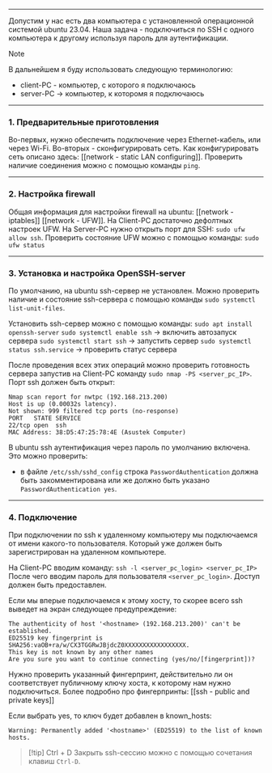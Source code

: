 ___
Допустим у нас есть два компьютера с установленной операционной системой ubuntu 23.04. Наша задача - подключиться по SSH с одного компьютера к другому используя пароль для аутентификации.

>[!note]
>В дальнейшем я буду использовать следующую терминологию:
>- client-PC - компьютер, с которого я подключаюсь
>- server-PC -> компьютер, к которомя я подключаюсь

___
### 1. Предварительные приготовления

Во-первых, нужно обеспечить подключение через Ethernet-кабель, или через Wi-Fi. Во-вторых - сконфигурировать сеть. Как конфигурировать сеть описано здесь: [[network - static LAN configuring]].
Проверить наличие соединения можно с помощью команды `ping`.

___
### 2. Настройка firewall

Общая информация для настройки firewall на ubuntu: [[network - iptables]] [[network - UFW]].
На Client-PC достаточно дефолтных настроек UFW.
На Server-PC нужно открыть порт для SSH: `sudo ufw allow ssh`. 
Проверить состояние UFW можно с помощью команды: `sudo ufw status`

___
### 3. Установка и настройка OpenSSH-server

По умолчанию, на ubuntu ssh-сервер не установлен. Можно проверить наличие и состояние ssh-сервера с помощью команды `sudo systemctl list-unit-files`.

Установить ssh-сервер можно с помощью команды:
`sudo apt install openssh-server`
`sudo systemctl enable ssh` -> включить автозапуск сервера
`sudo systemctl start ssh` -> запустить сервер
`sudo systemctl status ssh.service` -> проверить статус сервера

После проведения всех этих операций можно проверить готовность сервера запустив на Client-PC команду `sudo nmap -PS <server_pc_IP>`. Порт ssh должен быть открыт:
```
Nmap scan report for nwtpc (192.168.213.200)
Host is up (0.00032s latency).
Not shown: 999 filtered tcp ports (no-response)
PORT   STATE SERVICE
22/tcp open  ssh
MAC Address: 38:D5:47:25:78:4E (Asustek Computer)
```

В ubuntu ssh аутентификация через пароль по умолчанию включена. Это можно проверить:
-  в файле `/etc/ssh/sshd_config` строка `PasswordAuthentication` должна быть закомментирована или же должно быть указано `PasswordAuthentication yes`.

___
### 4. Подключение

При подключении по ssh к удаленному компьютеру мы подключаемся от имени какого-то пользователя. Который уже должен быть зарегистрирован на удаленном компьютере.

На Client-PC вводим команду: `ssh -l <server_pc_login> <server_pc_IP>`
После чего вводим пароль для пользователя `<server_pc_login>`.
Доступ должен быть предоставлен.

Если мы вперые подключаемся к этому хосту, то скорее всего ssh выведет на экран следующее предупреждение:
```
The authenticity of host '<hostname> (192.168.213.200)' can't be established.
ED25519 key fingerprint is SHA256:vaOB+ra/w/CX3TGGRwJBjdcZ0XXXXXXXXXXXXXXXXX.
This key is not known by any other names
Are you sure you want to continue connecting (yes/no/[fingerprint])? 
```

Нужно проверить указанный фингерпринт, действительно ли он соответствует публичному ключу хоста, к которому нам нужно подключиться.
Более подробно про фингерпринты: [[ssh - public and private keys]]

Если выбрать yes, то ключ будет добавлен в known_hosts:
```
Warning: Permanently added '<hostname>' (ED25519) to the list of known hosts.
```

>[!tip] Ctrl + D
Закрыть ssh-сессию можно с помощью сочетания клавиш `Ctrl-D`.